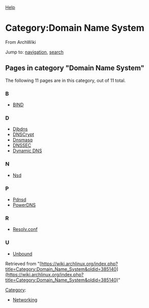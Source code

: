 [Help](//www.mediawiki.org/wiki/Special:MyLanguage/Help:Categories)

# Category:Domain Name System

From ArchWiki

Jump to: [navigation](#column-one), [search](#searchInput)

## Pages in category "Domain Name System"

The following 11 pages are in this category, out of 11 total.

### B

*   [BIND](/index.php/BIND "BIND")

### D

*   [Djbdns](/index.php/Djbdns "Djbdns")
*   [DNSCrypt](/index.php/DNSCrypt "DNSCrypt")
*   [Dnsmasq](/index.php/Dnsmasq "Dnsmasq")
*   [DNSSEC](/index.php/DNSSEC "DNSSEC")
*   [Dynamic DNS](/index.php/Dynamic_DNS "Dynamic DNS")

### N

*   [Nsd](/index.php/Nsd "Nsd")

### P

*   [Pdnsd](/index.php/Pdnsd "Pdnsd")
*   [PowerDNS](/index.php/PowerDNS "PowerDNS")

### R

*   [Resolv.conf](/index.php/Resolv.conf "Resolv.conf")

### U

*   [Unbound](/index.php/Unbound "Unbound")

Retrieved from "[https://wiki.archlinux.org/index.php?title=Category:Domain_Name_System&oldid=385140](https://wiki.archlinux.org/index.php?title=Category:Domain_Name_System&oldid=385140)"

[Category](/index.php/Special:Categories "Special:Categories"):

*   [Networking](/index.php/Category:Networking "Category:Networking")